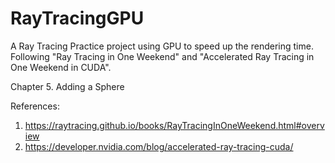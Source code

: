 # RayTracingGPU
A Ray Tracing Practice project using GPU to speed up the rendering time. Following "Ray Tracing in One Weekend" and "Accelerated Ray Tracing in One Weekend in CUDA".
 
Chapter 5. Adding a Sphere
 
References: 
1) https://raytracing.github.io/books/RayTracingInOneWeekend.html#overview
2) https://developer.nvidia.com/blog/accelerated-ray-tracing-cuda/

